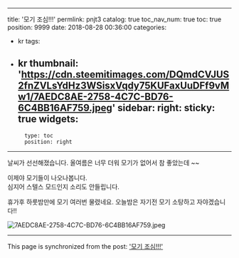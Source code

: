 
---
title: '모기 조심!!!'
permlink: pnjt3
catalog: true
toc_nav_num: true
toc: true
position: 9999
date: 2018-08-28 00:36:00
categories:
- kr
tags:
- kr
thumbnail: 'https://cdn.steemitimages.com/DQmdCVJUS2fnZVLsYdHz3WSisxVqdy75KUFaxUuDFf9vMw1/7AEDC8AE-2758-4C7C-BD76-6C4BB16AF759.jpeg'
sidebar:
    right:
        sticky: true
widgets:
    -
        type: toc
        position: right
---


날씨가 선선해졌습니다. 
올여름은 너무 더워 
모기가 없어서 참 좋았는데 ~~

이제야 모기들이 나오나봅니다.  
심지어 스텔스 모드인지 소리도 안들립니다. 

휴가후 하룻밤만에 모기 여러번 물렸네요. 
오늘밤은 자기전 모기 소탕하고 자야겠습니다!!


![7AEDC8AE-2758-4C7C-BD76-6C4BB16AF759.jpeg](https://cdn.steemitimages.com/DQmdCVJUS2fnZVLsYdHz3WSisxVqdy75KUFaxUuDFf9vMw1/7AEDC8AE-2758-4C7C-BD76-6C4BB16AF759.jpeg)

- - -

This page is synchronized from the post: ['모기 조심!!!'](https://steemit.com/@kingbit/pnjt3)
